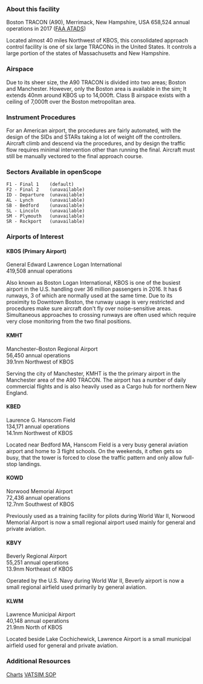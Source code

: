 ### About this facility
Boston TRACON (A90), Merrimack, New Hampshire, USA
658,524 annual operations in 2017 ([FAA ATADS](https://aspm.faa.gov/opsnet/sys/Tracon.asp))

Located almost 40 miles Northwest of KBOS, this consolidated approach control facility is one of six large TRACONs in the United States. It controls a large portion of the states of Massachusetts and New Hampshire.

### Airspace
Due to its sheer size, the A90 TRACON is divided into two areas; Boston and Manchester. However, only the Boston area is available in the sim; It extends 40nm around KBOS up to 14,000ft. Class B airspace exists with a ceiling of 7,000ft over the Boston metropolitan area.

### Instrument Procedures
For an American airport, the procedures are fairly automated, with the design of the SIDs and STARs taking a lot of weight off the controllers. Aircraft climb and descend via the procedures, and by design the traffic flow requires minimal intervention other than running the final. Aircraft must still be manually vectored to the final approach course.

### Sectors Available in openScope
```
F1 - Final 1    (default)
F2 - Final 2    (unavailable)
ID - Departure  (unavailable)
AL - Lynch      (unavailable)
SB - Bedford    (unavailable)
SL - Lincoln    (unavailable)
SM - Plymouth   (unavailable)
SR - Rockport   (unavailable)
```

### Airports of Interest

#### KBOS (Primary Airport)
General Edward Lawrence Logan International  
419,508 annual operations

Also known as Boston Logan International, KBOS is one of the busiest airport in the U.S. handling over 36 million passengers in 2016. It has 6 runways, 3 of which are normally used at the same time. Due to its proximity to Downtown Boston, the runway usage is very restricted and procedures make sure aircraft don't fly over noise-sensitive areas. Simultaneous approaches to crossing runways are often used which require very close monitoring from the two final positions.

#### KMHT
Manchester–Boston Regional Airport  
56,450 annual operations  
39.1nm Northwest of KBOS

Serving the city of Manchester, KMHT is the the primary airport in the Manchester area of the A90 TRACON. The airport has a number of daily commercial flights and is also heavily used as a Cargo hub for northern New England.

#### KBED
Laurence G. Hanscom Field  
134,171 annual operations  
14.1nm Northwest of KBOS

Located near Bedford MA, Hanscom Field is a very busy general aviation airport and home to 3 flight schools. On the weekends, it often gets so busy, that the tower is forced to close the traffic pattern and only allow full-stop landings.

#### KOWD
Norwood Memorial Airport  
72,436 annual operations  
12.7nm Southwest of KBOS

Previously used as a training facility for pilots during World War II, Norwood Memorial Airport is now a small regional airport used mainly for general and private aviation.

#### KBVY
Beverly Regional Airport  
55,251 annual operations  
13.9nm Northeast of KBOS

Operated by the U.S. Navy during World War II, Beverly airport is now a small regional airfield used primarily by general aviation.

#### KLWM
Lawrence Municipal Airport  
40,148 annual operations  
21.9nm North of KBOS

Located beside Lake Cochichewick, Lawrence Airport is a small municipal airfield used for general and private aviation.

### Additional Resources
[Charts](https://skyvector.com/airport/BOS/General-Edward-Lawrence-Logan-International-Airport)
[VATSIM SOP](https://drive.google.com/open?id=14AdGHxsK7iCnDpZMXnl9J9dUV6kaG9aG)
